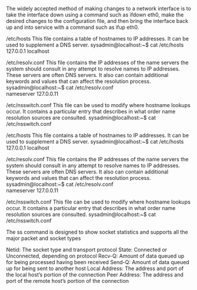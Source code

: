 The widely accepted method of making changes to a network interface is to take the interface down using a command such as ifdown eth0, 
make the desired changes to the configuration file, and then bring the interface back up and into service with a command such as ifup eth0.

/etc/hosts	This file contains a table of hostnames to IP addresses. It can be used to supplement a DNS server.
sysadmin@localhost:~$ cat /etc/hosts  
127.0.0.1       localhost

/etc/resolv.conf	This file contains the IP addresses of the name servers the system should consult in any attempt to resolve names to IP addresses. These servers are often DNS servers. It also can contain additional keywords and values that can affect the resolution process.
sysadmin@localhost:~$ cat /etc/resolv.conf  
nameserver 127.0.0.11

/etc/nsswitch.conf	This file can be used to modify where hostname lookups occur. It contains a particular entry that describes in what 
order name resolution sources are consulted.
sysadmin@localhost:~$ cat /etc/nsswitch.conf 

/etc/hosts	This file contains a table of hostnames to IP addresses. It can be used to supplement a DNS server.
sysadmin@localhost:~$ cat /etc/hosts  
127.0.0.1       localhost

/etc/resolv.conf	This file contains the IP addresses of the name servers the system should consult in any attempt to resolve names to 
IP addresses. These servers are often DNS servers. It also can contain additional keywords and values that can affect the resolution process.
sysadmin@localhost:~$ cat /etc/resolv.conf  
nameserver 127.0.0.11

/etc/nsswitch.conf	This file can be used to modify where hostname lookups occur. It contains a particular entry that describes in what 
order name resolution sources are consulted.
sysadmin@localhost:~$ cat /etc/nsswitch.conf 

The ss command is designed to show socket statistics and supports all the major packet and socket types

Netid:	The socket type and transport protocol
State:	Connected or Unconnected, depending on protocol
Recv-Q:	Amount of data queued up for being processed having been received
Send-Q:	Amount of data queued up for being sent to another host
Local Address:	The address and port of the local host’s portion of the connection
Peer Address:	The address and port of the remote host’s portion of the connection


